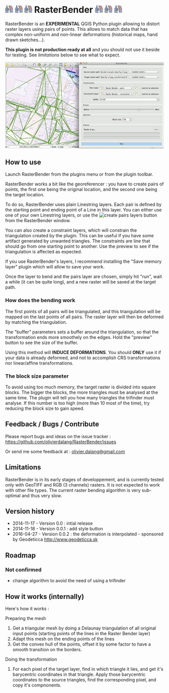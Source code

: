 # ![rasterbender](resources/icon.png) ![rasterbender](resources/icon.png) ![rasterbender](resources/icon.png) RasterBender ![rasterbender](resources/icon.png) ![rasterbender](resources/icon.png) ![rasterbender](resources/icon.png)

RasterBender is an __EXPERIMENTAL__ QGIS Python plugin allowing to distort raster layers using pairs of points. This allows to match data that has complex non-uniform and non-linear deformations (historical maps, hand drawn sketches...).

__This plugin is not production ready at all__ and you should not use it beside for testing. See *limitations* below to see what to expect.

![rasterbender](resources/animation.gif)

## How to use

Launch RasterBender from the plugins menu or from the plugin toolbar.

RasterBender works a bit like the georeferencer : you have to create pairs of points, the first one being the original location, and the second one being the target location.

To do so, RasterBender uses plain Linestring layers. Each pair is defined by the starting point and ending point of a Line in this layer.
You can either use one of your own Linestring layers, or use the ![create pairs layers](resources/mActionCaptureLine.png) button from the RasterBender window.

You can also create a constraint layers, which will constrain the triangulation created by the plugin. This can be useful if you have some artifact generated by unwanted triangles. The constraints are line that should go from one starting point to another. Use the preview to see if the triangulation is affected as expected.

If you use RasterBender's layers, I recommend installing the "Save memory layer" plugin which will allow to save your work.

Once the layer to bend and the pairs layer are chosen, simply hit "run", wait a while (it can be quite long), and a new raster will be saved at the target path.


### How does the bending work

The first points of all pairs will be triangulated, and this triangulation will be mapped on the last points of all pairs. The raster layer will then be deformed by matching the triangulation.

The "buffer" parameters sets a buffer around the triangulation, so that the transformation ends more smoothely on the edges. Hold the "preview" button to see the size of the buffer.

Using this method will __INDUCE DEFORMATIONS__. You should __ONLY__ use it if your data is already deformed, and not to accomplish CRS transformations nor linear/affine transformations.

### The block size parameter

To avoid using too much memory, the target raster is divided into square blocks. The bigger the blocks, the more triangles must be analysed at the same time. The plugin will tell you how many triangles the trifinder must analyse. If this number is too high (more than 10 most of the time), try reducing the block size to gain speed.


## Feedback / Bugs / Contribute

Please report bugs and ideas on the issue tracker : https://github.com/olivierdalang/RasterBender/issues

Or send me some feedback at : olivier.dalang@gmail.com

## Limitations

RasterBender is in its early stages of developpement, and is currently tested only with GeoTIFF and RGB (3 channels) rasters. It is not expected to work with other file types.
The current raster bending algorithm is very sub-optimal and thus very slow.

## Version history

- 2014-11-17 - Version 0.0 : intial release
- 2014-11-18 - Version 0.0.1 : add style button
- 2016-04-27 - Version 0.0.2 : the deformation is interpolated - sponsored by Geodeticca http://www.geodeticca.sk


## Roadmap

### Not confirmed

- change algorithm to avoid the need of using a trifinder


## How it works (internally)

Here's how it works :

Preparing the mesh

1. Get a triangular mesh by doing a Delaunay triangulation of all original input points (starting points of the lines in the Raster Bender layer)
2. Adapt this mesh on the ending points of the lines
3. Get the convex hull of the points, offset it by some factor to have a smooth transition on the borders.

Doing the transformation

1. For each pixel of the target layer, find in which triangle it lies, and get it's barycentric coordinates in that triangle. Apply those barycentric coordinates to the source triangles, find the corresponding pixel, and copy it's compnonents.


